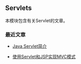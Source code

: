 
## Servlets

本模块包含有关Servlet的文章。

### 最近文章

- [Java Servlet简介](https://www.ripjava.com/article/1350174379081760)

- [使用Servlet和JSP实现MVC模式](https://www.ripjava.com/article/1351418868924448)